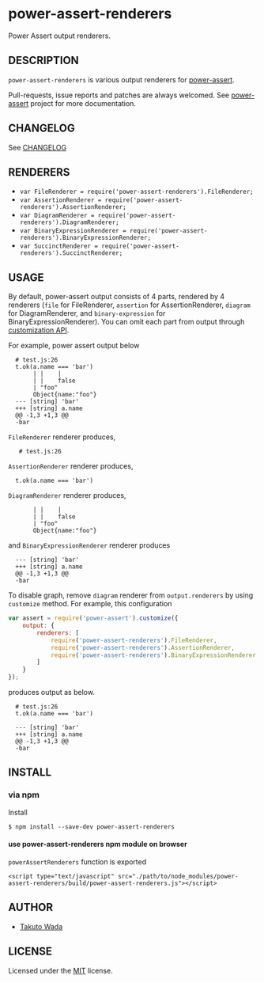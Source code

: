 power-assert-renderers
================================

Power Assert output renderers.


DESCRIPTION
---------------------------------------
`power-assert-renderers` is various output renderers for [power-assert](http://github.com/power-assert-js/power-assert).

Pull-requests, issue reports and patches are always welcomed. See [power-assert](http://github.com/power-assert-js/power-assert) project for more documentation.


CHANGELOG
---------------------------------------
See [CHANGELOG](https://github.com/twada/power-assert-renderers/blob/master/CHANGELOG.md)


RENDERERS
---------------------------------------

- `var FileRenderer = require('power-assert-renderers').FileRenderer;`
- `var AssertionRenderer = require('power-assert-renderers').AssertionRenderer;`
- `var DiagramRenderer = require('power-assert-renderers').DiagramRenderer;`
- `var BinaryExpressionRenderer = require('power-assert-renderers').BinaryExpressionRenderer;`
- `var SuccinctRenderer = require('power-assert-renderers').SuccinctRenderer;`


USAGE
---------------------------------------

By default, power-assert output consists of 4 parts, rendered by 4 renderers (`file` for FileRenderer, `assertion` for AssertionRenderer, `diagram` for DiagramRenderer, and `binary-expression` for BinaryExpressionRenderer). You can omit each part from output through [customization API](https://github.com/power-assert-js/power-assert#customization-api).


For example, power assert output below 
```
  # test.js:26
  t.ok(a.name === 'bar')
       | |    |         
       | |    false     
       | "foo"          
       Object{name:"foo"}
  --- [string] 'bar'
  +++ [string] a.name
  @@ -1,3 +1,3 @@
  -bar
```

`FileRenderer` renderer produces,
```
   # test.js:26
```

`AssertionRenderer` renderer produces,
```
  t.ok(a.name === 'bar')
```

`DiagramRenderer` renderer produces,
```
       | |    |         
       | |    false     
       | "foo"          
       Object{name:"foo"}
```

and `BinaryExpressionRenderer` renderer produces
```
  --- [string] 'bar'
  +++ [string] a.name
  @@ -1,3 +1,3 @@
  -bar
```


To disable graph, remove `diagram` renderer from `output.renderers` by using `customize` method.
For example, this configuration

```javascript
var assert = require('power-assert').customize({
    output: {
        renderers: [
            require('power-assert-renderers').FileRenderer,
            require('power-assert-renderers').AssertionRenderer,
            require('power-assert-renderers').BinaryExpressionRenderer
        ]
    }
});
```

produces output as below.

```
  # test.js:26
  t.ok(a.name === 'bar')
  
  --- [string] 'bar'
  +++ [string] a.name
  @@ -1,3 +1,3 @@
  -bar
```


INSTALL
---------------------------------------

### via npm

Install

    $ npm install --save-dev power-assert-renderers


#### use power-assert-renderers npm module on browser

`powerAssertRenderers` function is exported

    <script type="text/javascript" src="./path/to/node_modules/power-assert-renderers/build/power-assert-renderers.js"></script>


AUTHOR
---------------------------------------
* [Takuto Wada](http://github.com/twada)


LICENSE
---------------------------------------
Licensed under the [MIT](https://github.com/twada/power-assert-renderers/blob/master/MIT-LICENSE.txt) license.
